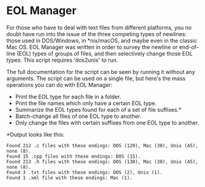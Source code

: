 # EOL Manager
For those who have to deal with text files from different platforms, you no doubt have run into the issue of the three competing types of newlines: those used in DOS/Windows, in \*nix/macOS, and maybe even in the classic Mac OS. EOL Manager was written in order to survey the newline or end-of-line (EOL) types of groups of files, and then selectively change those EOL types. This script requires 'dos2unix' to run.

The full documentation for the script can be seen by running it without any arguments. The script can be used on a single file, but here's the mass operations you can do with EOL Manager:
- Print the EOL type for each file in a folder.
- Print the file names which only have a certain EOL type.
- Summarize the EOL types found for each of a set of file suffixes.*
- Batch-change all files of one EOL type to another.
- Only change the files with certain suffixes from one EOL type to another.

\*Output looks like this:

    Found 212 .c files with these endings: DOS (129), Mac (30), Unix (45), none (8).
    Found 15 .cpp files with these endings: DOS (15).
    Found 213 .h files with these endings: DOS (130), Mac (30), Unix (45), none (8).
    Found 3 .txt files with these endings: DOS (2), Unix (1).
    Found 1 .xml file with these endings: Mac (1).

